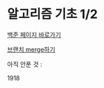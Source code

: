 # 알고리즘 기초 1/2

[백준 페이지 바로가기](https://www.acmicpc.net/workbook/codeplus)

[브랜치 merge하기](https://goddaehee.tistory.com/275)

아직 안푼 것 : 

1918